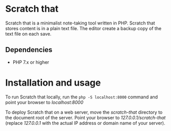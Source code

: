 # Scratch that

Scratch that is a minimalist note-taking tool written in PHP. Scratch that stores content is in a plain text file. The editor create a backup copy of the text file on each save.

## Dependencies

- PHP 7.x or higher

# Installation and usage

To run Scratch that locally, run the `php -S localhost:8000` command and point your browser to _localhost:8000_

To deploy Scratch that on a web server, move the *scratch-that* directory to the document root of the server. Point your browser to *127.0.0.1/scratch-that* (replace *127.0.0.1* with the actual IP address or domain name of your server).
